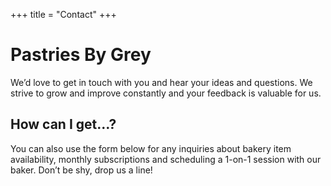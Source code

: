 +++
title = "Contact"
+++

# Pastries By Grey

We’d love to get in touch with you and hear your ideas and questions. We strive to grow and improve constantly and your feedback is valuable for us.

## How can I get…?

You can also use the form below for any inquiries about bakery item availability, monthly subscriptions and scheduling a 1-on-1 session with our baker. Don’t be shy, drop us a line!
